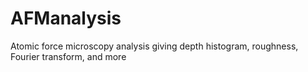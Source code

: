 # AFManalysis
Atomic force microscopy analysis giving depth histogram, roughness, Fourier transform, and more
